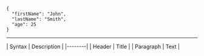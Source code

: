 ```
{
  "firstName": "John",
  "lastName": "Smith",
  "age": 25
}
```

---

| Syntax | Description |
|--------|
| Header | Title |
| Paragraph | Text |
